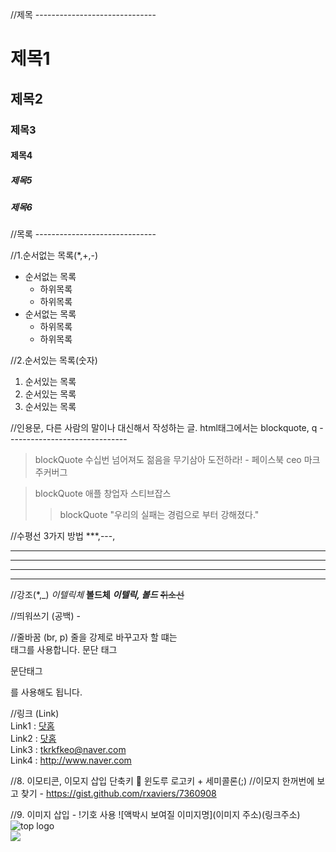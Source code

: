 //제목 ------------------------------
# 제목1
## 제목2
### 제목3
#### 제목4
##### 제목5
##### 제목6

//목록 ------------------------------

//1.순서없는 목록(*,+,-)
* 순서없는 목록
  + 하위목록
  + 하위목록
* 순서없는 목록
  + 하위목록
  + 하위목록

//2.순서있는 목록(숫자)
1. 순서있는 목록
2. 순서있는 목록
3. 순서있는 목록

//인용문, 다른 사람의 말이나 대신해서 작성하는 글. html태그에서는 blockquote, q ------------------------------
> blockQuote 수십번 넘어져도 젊음을 무기삼아 도전하라! - 페이스북 ceo 마크 주커버그

> blockQuote 애플 창업자 스티브잡스 
>> blockQuote "우리의 실패는 경럼으로 부터 강해졌다."

//수평선 3가지 방법 ***,---, <hr />
***
----
<hr />

//강조(*,_)
*이텔릭체*
**볼드체**
***이텔릭, 볼드***
~~취소선~~

//띄워쓰기 (공백) - &nbsp;
&nbsp;&nbsp;&nbsp;&nbsp;&nbsp;&nbsp;
&nbsp;&nbsp;&nbsp;&nbsp;&nbsp;&nbsp;&nbsp;&nbsp;&nbsp;

//줄바꿈 (br, p)
줄을 강제로 바꾸고자 할 떄는 <br>태그를 사용합니다.
문단 태그 <p>문단태그</p>를 사용해도 됩니다.

//링크 (Link)<br>
Link1 : [닷홈](http://kokoroko.dothome.co.kr, '닷홈으로 바로가기')<br>
Link2 : <a href="http://kokoroko.dothome.co.kr" target="_blank" title="닷홈 바로가기" >닷홈</a><br>
Link3 : <tkrkfkeo@naver.com> <br>
Link4 : <http://www.naver.com> <br>

//8. 이모티콘, 이모지 삽입 단축키 📢 윈도루 로고키 + 세미콜론(;)
//이모지 한꺼번에 보고 찾기 - https://gist.github.com/rxaviers/7360908

//9. 이미지 삽입 - !기호 사용
![액박시 보여질 이미지명](이미지 주소)(링크주소)
![top logo[]()](https://harimpetfood.com/SkinImg/top_logo.gif)<br>
<img src="https://harimpetfood.com/SkinImg/top_logo.gif">

